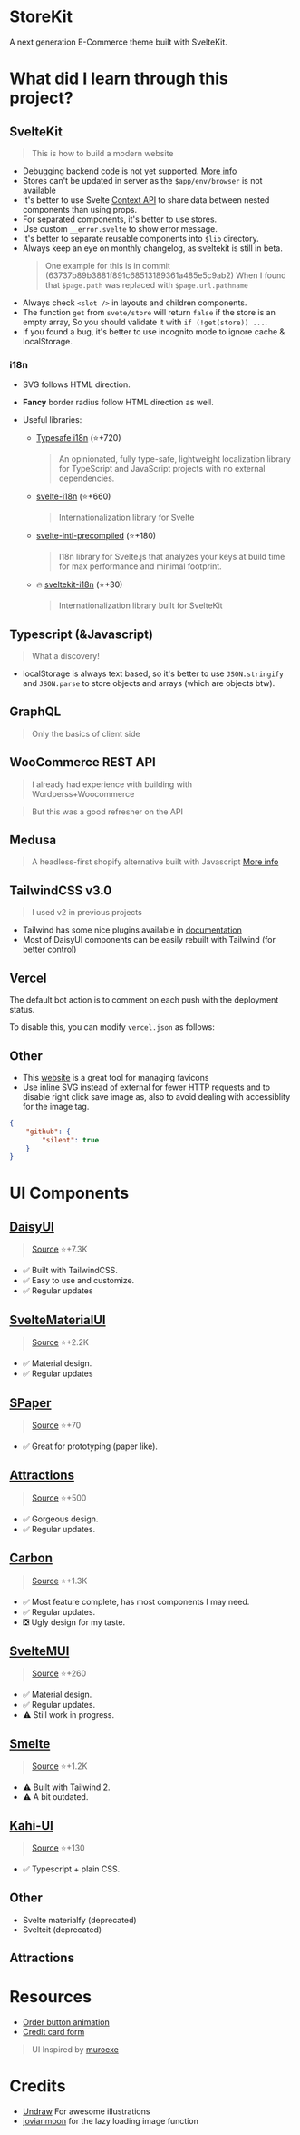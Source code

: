 # StoreKit

A next generation E-Commerce theme built with SvelteKit.

# What did I learn through this project?

## SvelteKit

> This is how to build a modern website

- Debugging backend code is not yet supported. [More info](https://github.com/vitejs/vite/issues/3930)
- Stores can't be updated in server as the `$app/env/browser` is not available
- It's better to use Svelte [Context API](https://svelte.dev/docs#run-time-svelte-setcontext) to share data between nested components than using props.
- For separated components, it's better to use stores.
- Use custom `__error.svelte` to show error message.
- It's better to separate reusable components into `$lib` directory.
- Always keep an eye on monthly changelog, as sveltekit is still in beta.
  > One example for this is in commit (63737b89b3881f891c68513189361a485e5c9ab2) When I found that `$page.path` was replaced with `$page.url.pathname`
- Always check `<slot />` in layouts and children components.
- The function `get` from `svete/store` will return `false` if the store is an empty array, So you should validate it with `if (!get(store)) ...`.
- If you found a bug, it's better to use incognito mode to ignore cache & localStorage.

### i18n

- SVG follows HTML direction.
- **Fancy** border radius follow HTML direction as well.

- Useful libraries:
  - [Typesafe i18n](https://github.com/ivanhofer/typesafe-i18n) (⭐+720)
    > An opinionated, fully type-safe, lightweight localization library for TypeScript and JavaScript projects with no external dependencies.
  - [svelte-i18n](https://github.com/kaisermann/svelte-i18n) (⭐+660)
    > Internationalization library for Svelte
  - [svelte-intl-precompiled](https://github.com/cibernox/svelte-intl-precompile) (⭐+180)
    > I18n library for Svelte.js that analyzes your keys at build time for max performance and minimal footprint.
  - 🔥 [sveltekit-i18n](https://github.com/jarda-svoboda/sveltekit-i18n) (⭐+30)
    > Internationalization library built for SvelteKit

## Typescript (&Javascript)

> What a discovery!

- localStorage is always text based, so it's better to use `JSON.stringify` and `JSON.parse` to store objects and arrays (which are objects btw).

## GraphQL

> Only the basics of client side

## WooCommerce REST API

> I already had experience with building with Wordperss+Woocommerce

> But this was a good refresher on the API

## Medusa

> A headless-first shopify alternative built with Javascript
> [More info](https://github.com/medusajs/medusa)

## TailwindCSS v3.0

> I used v2 in previous projects

- Tailwind has some nice plugins available in [documentation](https://tailwindcss.com/docs/plugins)
- Most of DaisyUI components can be easily rebuilt with Tailwind (for better control)

## Vercel

The default bot action is to comment on each push with the deployment status.

To disable this, you can modify `vercel.json` as follows:

## Other

- This [website](https://realfavicongenerator.net/) is a great tool for managing favicons
- Use inline SVG instead of external for fewer HTTP requests and to disable right click save image as, also to avoid dealing with accessiblity for the image tag.

```json
{
	"github": {
		"silent": true
	}
}
```

# UI Components

## [DaisyUI](https://daisyui.com)

> [Source](https://github.com/saadeghi/daisyui) ⭐+7.3K

- ✅ Built with TailwindCSS.
- ✅ Easy to use and customize.
- ✅ Regular updates

## [SvelteMaterialUI](https://sveltematerialui.com)

> [Source](https://github.com/hperrin/svelte-material-ui) ⭐+2.2K

- ✅ Material design.
- ✅ Regular updates

## [SPaper](https://oli8.github.io/spaper/)

> [Source](https://github.com/Oli8/spaper) ⭐+70

- ✅ Great for prototyping (paper like).

## [Attractions](https://illright.github.io/attractions)

> [Source](https://github.com/illright/attractions) ⭐+500

- ✅ Gorgeous design.
- ✅ Regular updates.

## [Carbon](https://carbon-components-svelte.onrender.com)

> [Source](https://github.com/carbon-design-system/carbon-components-svelte) ⭐+1.3K

- ✅ Most feature complete, has most components I may need.
- ✅ Regular updates.
- ❎ Ugly design for my taste.

## [SvelteMUI](https://svelte-mui.vercel.app)

> [Source](https://github.com/vikignt/svelte-mui) ⭐+260

- ✅ Material design.
- ✅ Regular updates.
- ⚠ Still work in progress.

## [Smelte](https://smeltejs.com)

> [Source](https://smeltejs.com) ⭐+1.2K

- ⚠ Built with Tailwind 2.
- ⚠ A bit outdated.

## [Kahi-UI](https://kahi-ui.nbn.dev)

> [Source](https://kahi-ui.nbn.dev) ⭐+130

- ✅ Typescript + plain CSS.

## Other

- Svelte materialfy (deprecated)
- Svelteit (deprecated)

## Attractions

# Resources

- [Order button animation](https://codepen.io/akkk33/pen/NWvRZwB)
- [Credit card form](https://codepen.io/akkk33/pen/vYJjZqy)

> UI Inspired by [muroexe](https://eu.muroexe.com/)

# Credits

- [Undraw](https://undraw.co/illustrations) For awesome illustrations
- [jovianmoon](https://jovianmoon.io/blog/lazy-loading-images-in-svelte-kit-with-actions) for the lazy loading image function
